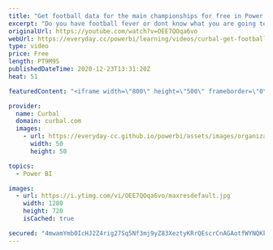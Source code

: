 ```yaml
---
title: "Get football data for the main championships for free in Power BI"
excerpt: "Do you have football fever or dont know what you are going to do with all those free hours?  In today's video I will show you how you can get free data from the main football competitions for free!  Lets get started and Merry christmas!  API quick start: https://www.football-data.org/documentation/quickstart"
originalUrl: https://youtube.com/watch?v=OEE7QOqa6vo
webUrl: https://everyday.cc/powerbi/learning/videos/curbal-get-football-data-for-the-main-championships-for-free-in-power-bi/
type: video
price: Free
length: PT9M9S
publishedDateTime: 2020-12-23T13:31:20Z
heat: 51

featuredContent: "<iframe width=\"800\" height=\"500\" frameborder=\"0\" src=\"https://www.youtube.com/embed/OEE7QOqa6vo\" allow=\"accelerometer; autoplay; encrypted-media; gyroscope; picture-in-picture\" allowfullscreen></iframe>"

provider:
  name: Curbal
  domain: curbal.com
  images:
    - url: https://everyday-cc.github.io/powerbi/assets/images/organizations/curbal.com-50x50.jpg
      width: 50
      height: 50

topics:
  - Power BI

images:
  - url: https://i.ytimg.com/vi/OEE7QOqa6vo/maxresdefault.jpg
    width: 1280
    height: 720
    isCached: true

secured: "4mwamYmb0IcHJ2Z4rig27Sq5Nf3mj9yZ83XeztyKRrQEscrCnAGAotfWYNQKkj+ndZ5wye0C11F5HdRmxzPGkdvGT2UJKUTNLlap130n9JGjlCH7rNAdH3I0l2rVjFT0o56fkoYFtWhpWCaTv6KUAvC//N80jF2dYLfHY9buvpQxzPhnPgUbLWSD4m1+br/nl+orQ5EelIAbuKdKw3fcuaCV6NcR24hEJys/rdPOSyOhnABFbjFM4ezebVG66tJNz83hb3B657Xw6Rp++6pLI+XosetgZ/C2fFtcmG2tauaoZgvoRcbmPw1Sm+DZe7PGO6+ynX21HXYDNA3GScbushtxZSBsSIZuroAWaxXFu50rMQ++9F9Abo0YW6auaJZqssmA8XqKewm31IcnAmD21z9RPdbgpdIcEpiA6rAMTkI=;RmlrnbLoVYjxOjtm9Ueayw=="
---
```


